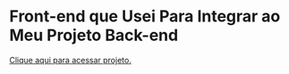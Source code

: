 # Front-end que Usei Para Integrar ao Meu Projeto Back-end
[Clique aqui para acessar projeto.](https://front-end-projeto-programaria.vercel.app/)
